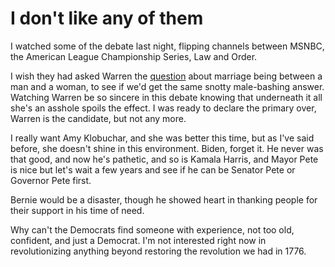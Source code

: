 # I don't like any of them
I watched some of the debate last night, flipping channels between MSNBC, the American League Championship Series, Law and Order.

 I wish they had asked Warren the <a href="https://www.youtube.com/watch?v=lr8-Ln3FK64">question</a> about marriage being between a man and a woman, to see if we'd get the same snotty male-bashing answer. Watching Warren be so sincere in this debate knowing that underneath it all she's an asshole spoils the effect. I was ready to declare the primary over, Warren is the candidate, but not any more. 

I really want Amy Klobuchar, and she was better this time, but as I've said before, she doesn't shine in this environment. Biden, forget it. He never was that good, and now he's pathetic, and so is Kamala Harris, and Mayor Pete is nice but let's wait a few years and see if he can be Senator Pete or Governor Pete first.

Bernie would be a disaster, though he showed heart in thanking people for their support in his time of need. 

Why can't the Democrats find someone with experience, not too old, confident, and just a Democrat. I'm not interested right now in revolutionizing anything beyond restoring the revolution we had in 1776.

